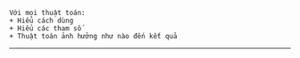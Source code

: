 ```ad-tip
Với mọi thuật toán:
+ Hiểu cách dùng
+ Hiểu các tham số
+ Thuật toán ảnh hưởng như nào đến kết quả
```

---

